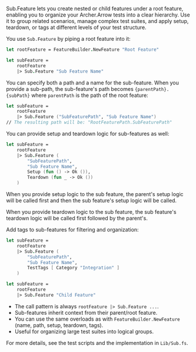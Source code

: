 <!-- (dl
(section-meta
    (title Using `Sub.Feature` in Archer.Arrow)
)
) -->

Sub.Feature lets you create nested or child features under a root feature, enabling you to organize your Archer.Arrow tests into a clear hierarchy. Use it to group related scenarios, manage complex test suites, and apply setup, teardown, or tags at different levels of your test structure.

<!-- (dl (# Basic Usage)) -->

You use `Sub.Feature` by piping a root feature into it:

```fsharp
let rootFeature = FeatureBuilder.NewFeature "Root Feature"

let subFeature =
    rootFeature
    |> Sub.Feature "Sub Feature Name"
```


<!-- (dl (# With Path and Name)) -->

You can specify both a path and a name for the sub-feature. When you provide a sub-path, the sub-feature's path becomes `{parentPath}.{subPath}` where `parentPath` is the path of the root feature:

```fsharp
let subFeature =
    rootFeature
    |> Sub.Feature ("SubFeaturePath", "Sub Feature Name")
// The resulting path will be: "RootFeaturePath.SubFeaturePath"
```

<!-- (dl (# With Setup and/or Teardown)) -->

You can provide setup and teardown logic for sub-features as well:

```fsharp
let subFeature =
    rootFeature
    |> Sub.Feature (
        "SubFeaturePath",
        "Sub Feature Name",
        Setup (fun () -> Ok ()),
        Teardown (fun _ -> Ok ())
    )
```

When you provide setup logic to the sub feature, the parent's setup logic will be called first and then the sub feature's setup logic will be called.

When you provide teardown logic to the sub feature, the sub feature's teardown logic will be called first followed by the parent's.

<!-- (dl (# With Tags)) -->

Add tags to sub-features for filtering and organization:

```fsharp
let subFeature =
    rootFeature
    |> Sub.Feature (
        "SubFeaturePath",
        "Sub Feature Name",
        TestTags [ Category "Integration" ]
    )
```

<!-- (dl (# Minimal Example)) -->

```fsharp
let subFeature =
    rootFeature
    |> Sub.Feature "Child Feature"
```

<!-- (dl (# Notes)) -->
- The call pattern is always `rootFeature |> Sub.Feature ...`.
- Sub-features inherit context from their parent/root feature.
- You can use the same overloads as with `FeatureBuilder.NewFeature` (name, path, setup, teardown, tags).
- Useful for organizing large test suites into logical groups.

For more details, see the test scripts and the implementation in `Lib/Sub.fs`.
